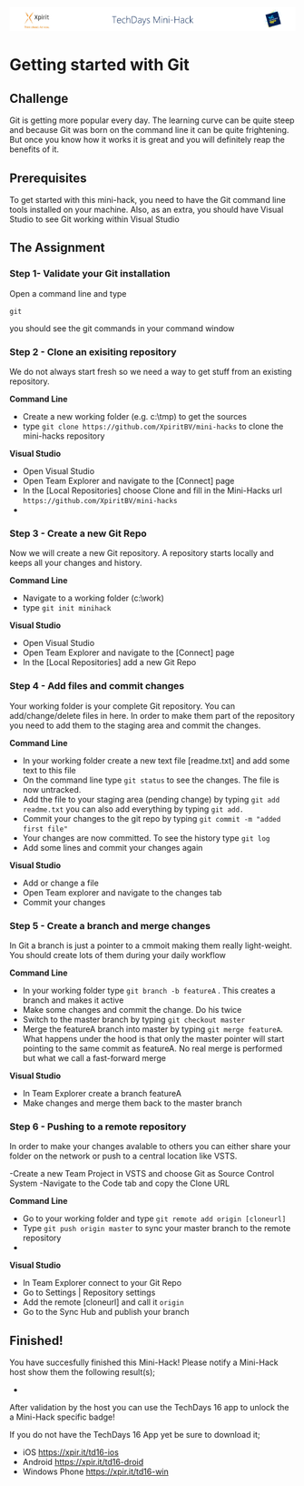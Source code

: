 ![Xpirit TechDays MiniHack Banner](../HackBanner-s.png)
# Getting started with Git #

## Challenge ##
Git is getting more popular every day. The learning curve can be quite steep and because Git was born on the command line it can be quite frightening. But once you know how it works it is great and you will definitely reap the benefits of it.


## Prerequisites ##
To get started with this mini-hack, you need to have the Git command line tools installed on your machine. Also, as an extra, you should have Visual Studio to see Git working within Visual Studio

## The Assignment ##

### Step 1- Validate your Git installation ###

Open a command line and type 

	git

you should see the git commands in your command window


### Step 2 - Clone an exisiting repository ###

We do not always start fresh so we need a way to get stuff from an existing repository.

**Command Line**

- Create a new working folder (e.g. c:\tmp) to get the sources
- type `git clone https://github.com/XpiritBV/mini-hacks` to clone the mini-hacks repository

**Visual Studio**
- Open Visual Studio
- Open Team Explorer and navigate to the [Connect] page
- In the [Local Repositories] choose Clone and fill in the Mini-Hacks url `https://github.com/XpiritBV/mini-hacks`
- 
### Step 3 - Create a new Git Repo ###

Now we will create a new Git repository. A repository starts locally and keeps all your changes and history. 

**Command Line**

- Navigate to a working folder (c:\work)
- type `git init minihack`

**Visual Studio**
- Open Visual Studio
- Open Team Explorer and navigate to the [Connect] page
- In the [Local Repositories] add a new Git Repo

### Step 4 - Add files and commit changes ###

Your working folder is your complete Git repository. You can add/change/delete files in here. In order to make them part of the repository you need to add them to the staging area and commit the changes.

**Command Line**

- In your working folder create a new text file [readme.txt] and add some text to this file
- On the command line type `git status` to see the changes. The file is now untracked.
- Add the file to your staging area (pending change) by typing `git add readme.txt` you can also add everything by typing `git add.`
- Commit your changes to the git repo by typing `git commit -m "added first file"`
- Your changes are now committed. To see the history type `git log` 
- Add some lines and commit your changes again

**Visual Studio**
- Add or change a file 
- Open Team explorer and navigate to the changes tab
- Commit your changes

### Step 5 - Create a branch and merge changes ###
In Git a branch is just a pointer to a cmmoit making them really light-weight. You should create lots of them during your daily workflow

**Command Line**

- In your working folder type `git branch -b featureA` . This creates a branch and makes it active
- Make some changes and commit the change. Do his twice
- Switch to the master branch by typing `git checkout master`
- Merge the featureA branch into master by typing `git merge featureA`. What happens under the hood is that only the master pointer will start pointing to the same commit as featureA. No real merge is performed but what we call a fast-forward merge

**Visual Studio**
- In Team Explorer create a branch featureA
- Make changes and merge them back to the master branch

### Step 6 - Pushing to a remote repository ###
In order to make your changes avalable to others you can either share your folder on the network or push to a central location like VSTS.

-Create a new Team Project in VSTS and choose Git as Source Control System
-Navigate to the Code tab and copy the Clone URL

**Command Line**
- Go to your working folder and type `git remote add origin [cloneurl]`
- Type `git push origin master` to sync your master branch to the remote repository
- 
**Visual Studio**
- In Team Explorer connect to your Git Repo 
- Go to Settings | Repository settings
- Add the remote [cloneurl] and call it `origin`
- Go to the Sync Hub and publish your branch


## Finished! ##
You have succesfully finished this Mini-Hack! Please notify a Mini-Hack host show them the following result(s);

- 

After validation by the host you can use the TechDays 16 app to unlock the a Mini-Hack specific badge!

If you do not have the TechDays 16 App yet be sure to download it;
- iOS <https://xpir.it/td16-ios>
- Android <https://xpir.it/td16-droid>
- Windows Phone <https://xpir.it/td16-win>